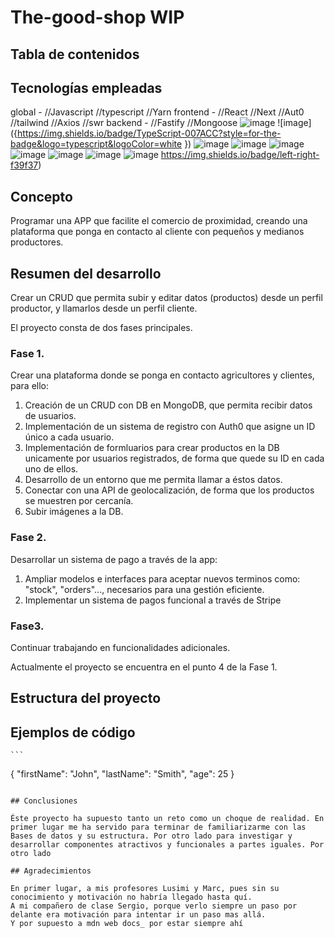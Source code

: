 # The-good-shop WIP

## Tabla de contenidos

## Tecnologías empleadas

global - //Javascript //typescript //Yarn
frontend - //React //Next //Aut0 //tailwind //Axios //swr
backend - //Fastify //Mongoose
![image](https://img.shields.io/badge/JavaScript-323330?style=for-the-badge&logo=javascript&logoColor=F7DF1E
)
![image]({https://img.shields.io/badge/TypeScript-007ACC?style=for-the-badge&logo=typescript&logoColor=white
})
![image]({BadgeURLHere})
![image]({BadgeURLHere})
![image]({BadgeURLHere})
![image]({BadgeURLHere})
![image]({BadgeURLHere})
![image]({BadgeURLHere})
![image]({BadgeURLHere})
https://img.shields.io/badge/left-right-f39f37)

## Concepto

Programar una APP que facilite el comercio de proximidad, creando una plataforma que ponga en contacto al cliente con pequeños y medianos productores.

## Resumen del desarrollo

Crear un CRUD que permita subir y editar datos (productos) desde un perfil productor, y llamarlos desde un perfil cliente.

El proyecto consta de dos fases principales.

### Fase 1.

Crear una plataforma donde se ponga en contacto agricultores y clientes, para ello:

1. Creación de un CRUD con DB en MongoDB, que permita recibir datos de usuarios.
2. Implementación de un sistema de registro con Auth0 que asigne un ID único a cada usuario.
3. Implementación de formluarios para crear productos en la DB unicamente por usuarios registrados, de forma que quede su ID en cada uno de ellos.
4. Desarrollo de un entorno que me permita llamar a éstos datos.
5. Conectar con una API de geolocalización, de forma que los productos se muestren por cercanía.
6. Subir imágenes a la DB.

### Fase 2.

Desarrollar un sistema de pago a través de la app:

1. Ampliar modelos e interfaces para aceptar nuevos terminos como: "stock", "orders"..., necesarios para una gestión eficiente.
2. Implementar un sistema de pagos funcional a través de Stripe

### Fase3.

Continuar trabajando en funcionalidades adicionales.

Actualmente el proyecto se encuentra en el punto 4 de la Fase 1.

## Estructura del proyecto

## Ejemplos de código

    ```

{
"firstName": "John",
"lastName": "Smith",
"age": 25
}

```

## Conclusiones

Éste proyecto ha supuesto tanto un reto como un choque de realidad. En primer lugar me ha servido para terminar de familiarizarme con las Bases de datos y su estructura. Por otro lado para investigar y desarrollar componentes atractivos y funcionales a partes iguales. Por otro lado

## Agradecimientos

En primer lugar, a mis profesores Lusimi y Marc, pues sin su conocimiento y motivación no habría llegado hasta quí.
A mi compañero de clase Sergio, porque verlo siempre un paso por delante era motivación para intentar ir un paso mas allá.
Y por supuesto a mdn web docs_ por estar siempre ahí
```
